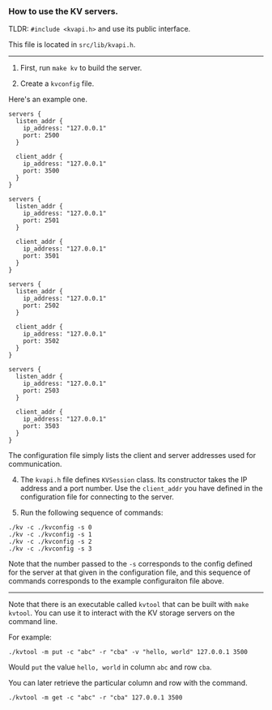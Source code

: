 ### How to use the KV servers.

TLDR: `#include <kvapi.h>` and use its public interface.

This file is located in `src/lib/kvapi.h`.

-----

1. First, run `make kv` to build the server.

2. Create a `kvconfig` file.

Here's an example one.

```
servers {
  listen_addr {
    ip_address: "127.0.0.1"
    port: 2500
  }

  client_addr {
    ip_address: "127.0.0.1"
    port: 3500
  }
}

servers {
  listen_addr {
    ip_address: "127.0.0.1"
    port: 2501
  }

  client_addr {
    ip_address: "127.0.0.1"
    port: 3501
  }
}

servers {
  listen_addr {
    ip_address: "127.0.0.1"
    port: 2502
  }

  client_addr {
    ip_address: "127.0.0.1"
    port: 3502
  }
}

servers {
  listen_addr {
    ip_address: "127.0.0.1"
    port: 2503
  }

  client_addr {
    ip_address: "127.0.0.1"
    port: 3503
  }
}
```

The configuration file simply lists the client and server addresses
used for communication.

4. The `kvapi.h` file defines `KVSession` class. Its constructor takes
the IP address and a port number. Use the `client_addr` you have
defined in the configuration file for connecting to the server.

5. Run the following sequence of commands:

```
./kv -c ./kvconfig -s 0
./kv -c ./kvconfig -s 1
./kv -c ./kvconfig -s 2
./kv -c ./kvconfig -s 3
```

Note that the number passed to the `-s` corresponds to the config
defined for the server at that given in the configuration file, and
this sequence of commands corresponds to the example configuraiton
file above.

-----

Note that there is an executable called `kvtool` that can be built
with `make kvtool`. You can use it to interact with the KV storage
servers on the command line.

For example:

```
./kvtool -m put -c "abc" -r "cba" -v "hello, world" 127.0.0.1 3500
```

Would `put` the value `hello, world` in column `abc` and row `cba`.

You can later retrieve the particular column and row with the command.

```
./kvtool -m get -c "abc" -r "cba" 127.0.0.1 3500
```